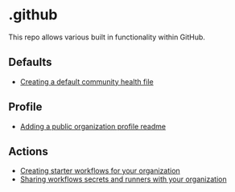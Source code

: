 # .github

This repo allows various built in functionality within GitHub.

## Defaults

- [Creating a default community health file](https://docs.github.com/en/communities/setting-up-your-project-for-healthy-contributions/creating-a-default-community-health-file)

## Profile

- [Adding a public organization profile readme](https://docs.github.com/en/organizations/collaborating-with-groups-in-organizations/customizing-your-organizations-profile#adding-a-public-organization-profile-readme)

## Actions

- [Creating starter workflows for your organization](https://docs.github.com/en/actions/using-workflows/creating-starter-workflows-for-your-organization)
- [Sharing workflows secrets and runners with your organization](https://docs.github.com/en/actions/using-workflows/sharing-workflows-secrets-and-runners-with-your-organization)
